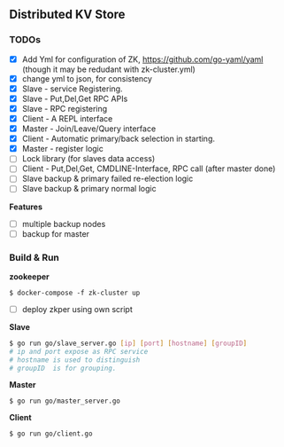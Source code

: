 ##  Distributed KV Store

### TODOs

- [x] Add Yml for configuration of ZK, https://github.com/go-yaml/yaml (though it may be redudant with zk-cluster.yml)
- [x] change yml to json, for consistency
- [x] Slave - service Registering.
- [x] Slave - Put,Del,Get RPC APIs
- [X] Slave - RPC registering
- [x] Client - A REPL interface
- [x] Master - Join/Leave/Query interface
- [x] Client - Automatic primary/back selection in starting.
- [x] Master - register logic
- [ ] Lock library (for slaves data access)
- [ ] Client - Put,Del,Get, CMDLINE-Interface, RPC call (after master done)
- [ ] Slave backup & primary failed re-election logic
- [ ] Slave backup & primary normal logic

**Features**
- [ ] multiple backup nodes
- [ ] backup for master

### Build & Run

**zookeeper** 

```shell
$ docker-compose -f zk-cluster up
```

- [ ] deploy zkper using own script

**Slave**

```bash
$ go run go/slave_server.go [ip] [port] [hostname] [groupID]
# ip and port expose as RPC service
# hostname is used to distinguish
# groupID  is for grouping.
```

**Master**

```
$ go run go/master_server.go
```

**Client** 

```
$ go run go/client.go
```

